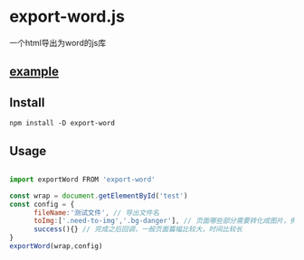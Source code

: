 # export-word.js  
一个html导出为word的js库   

## [example](https://huangbohang.github.io/export-word/examples)

## Install  
    npm install -D export-word

## Usage     
  
```javascript    

import exportWord FROM 'export-word'

const wrap = document.getElementById('test')
const config = {
      fileName:'测试文件', // 导出文件名
      toImg:['.need-to-img','.bg-danger'], // 页面哪些部分需要转化成图片，例如echart图表之类
      success(){} // 完成之后回调，一般页面篇幅比较大，时间比较长
}
exportWord(wrap,config)  

```
   
